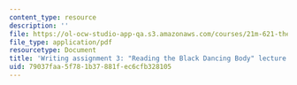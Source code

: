 ```yaml
---
content_type: resource
description: ''
file: https://ol-ocw-studio-app-qa.s3.amazonaws.com/courses/21m-621-theater-and-cultural-diversity-in-the-u-s-spring-2008/79037faa5f781b37881fec6cfb328105_MIT21M_670S08_unit2reading.pdf
file_type: application/pdf
resourcetype: Document
title: 'Writing assignment 3: "Reading the Black Dancing Body" lecture series responses'
uid: 79037faa-5f78-1b37-881f-ec6cfb328105
---
```

